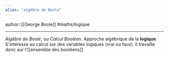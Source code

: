 ```yaml
---
alias: "algèbre de Boole"
---
```

author::[[George Boole]]
#maths/logique

---

_Algèbre de Boole_, ou _Calcul Booléen_.
Approche algébrique de la **logique**.
S'intéresse au calcul sur des variables logiques (vrai ou faux).
Il travaille donc sur l'[[ensemble des booléens]]

